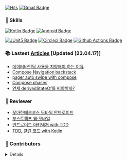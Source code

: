 [![Hits](https://hits.seeyoufarm.com/api/count/incr/badge.svg?url=https%3A%2F%2Fgithub.com%2FBeokBeok&count_bg=%2379C83D&title_bg=%23555555&icon=&icon_color=%23E7E7E7&title=hits&edge_flat=false)](https://hits.seeyoufarm.com)
[![Gmail Badge](https://img.shields.io/badge/-Gmail-d14836?style=flat-square&logo=Gmail&logoColor=white&link=mailto:kekemusa37@gmail.com)](mailto:kekemusa37@gmail.com)

### 🌟 Skills
[![Kotlin Badge](http://img.shields.io/badge/-Kotlin-blue?style=for-the-badge&logo=kotlin&link=https://kotlinlang.org/docs/reference/)](https://kotlinlang.org/docs/reference/)
[![Android Badge](http://img.shields.io/badge/-Android-brightgreen?style=for-the-badge&logo=android&link=https://d.android.com/)](https://d.android.com/)

[![JUnit5 Badge](http://img.shields.io/badge/-JUnit5-green?style=for-the-badge&logo=junit5&link=https://junit.org/junit5/docs/current/user-guide/)](https://junit.org/junit5/docs/current/user-guide/)
[![Circleci Badge](http://img.shields.io/badge/-Circleci-black?style=for-the-badge&logo=circleci&link=https://circleci.com/)](https://circleci.com/)
[![Github Actions Badge](http://img.shields.io/badge/-GithubActions-9cf?style=for-the-badge&logo=github-actions&link=https://docs.github.com/en/actions/)](https://docs.github.com/en/actions/)

### 📚 Lastest [Articles](https://bit.ly/2AcJ9G8) [Updated (23.04.17)]
- [데이터바인딩 사용을 지양해야 하는 이유](https://velog.io/@beokbeok/%EC%99%9C-%EB%8D%B0%EC%9D%B4%ED%84%B0%EB%B0%94%EC%9D%B8%EB%94%A9-%EC%82%AC%EC%9A%A9%EC%9D%84-%EB%A9%88%EC%B6%B0%EC%95%BC%ED%95%A0%EA%B9%8C)
- [Compose Navigation backstack](https://velog.io/@beokbeok/Jetpack-Compose-%EB%B0%B1%EC%8A%A4%ED%83%9D-%EC%A0%95%EB%A6%AC)
- [pager auto swipe with compose](https://velog.io/@beokbeok/pager-auto-swipe-with-compose)
- [Compose phases](https://velog.io/@beokbeok/Compose-phases)
- [언제 derivedStateOf를 써야할까?](https://velog.io/@beokbeok/%EC%96%B8%EC%A0%9C-derivedStateOf%EB%A5%BC-%EC%8D%A8%EC%95%BC%ED%95%A0%EA%B9%8C)

### 📝 Reviewer
- [우아한테크코스 모바일 안드로이드](https://techcourse.woowahan.com/)
- [부스트캠프 웹·모바일](https://boostcamp.connect.or.kr/mentor_contributor.html)
- [안드로이드 아키텍처 with TDD](https://edu.nextstep.camp/c/QT9zj8KN/)
- [TDD, 클린 코드 with Kotlin](https://edu.nextstep.camp/c/Z9QeJlCi/)

### 🤝 Contributors 
<details>

[![Repository Card](https://widget.realdeveloper.pro/api/card?user=beokbeok&repo=DroidKnights2021_App)](https://github.com/droidknights/DroidKnights2021_App)

</details>
